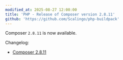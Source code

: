 ```yaml
---
modified_at: 2025-08-27 12:00:00
title: 'PHP - Release of Composer version 2.8.11'
github: 'https://github.com/Scalingo/php-buildpack'
---
```


Composer `2.8.11` is now available.

Changelog:
- [Composer 2.8.11](https://github.com/composer/composer/releases/tag/2.8.11)
